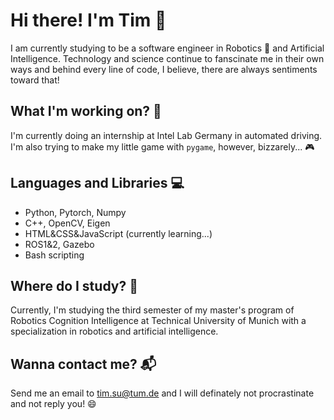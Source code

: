 # Hi there! I'm Tim 👋
I am currently studying to be a software engineer in Robotics 🤖 and Artificial Intelligence. Technology and science continue to fanscinate me in their own ways and behind every line of code, I believe, there are always sentiments toward that!

<!--
**timsu-98/timsu-98** is a ✨ _special_ ✨ repository because its `README.md` (this file) appears on your GitHub profile.

Here are some ideas to get you started:

- 🔭 I’m currently working on ...
- 🌱 I’m currently learning ...
- 👯 I’m looking to collaborate on ...
- 🤔 I’m looking for help with ...
- 💬 Ask me about ...
- 📫 How to reach me: ...
- 😄 Pronouns: ...
- ⚡ Fun fact: ...
-->

## What I'm working on? 🤖
I'm currently doing an internship at Intel Lab Germany in automated driving. I'm also trying to make my little game with `pygame`, however, bizzarely... 🎮

## Languages and Libraries 💻
- Python, Pytorch, Numpy
- C++, OpenCV, Eigen
- HTML&CSS&JavaScript (currently learning...)
- ROS1&2, Gazebo
- Bash scripting

## Where do I study? 🏫
Currently, I'm studying the third semester of my master's program of Robotics Cognition Intelligence at Technical University of Munich with a specialization in robotics and artificial intelligence. 

## Wanna contact me? 📬
Send me an email to tim.su@tum.de and I will definately not procrastinate and not reply you! 😄

